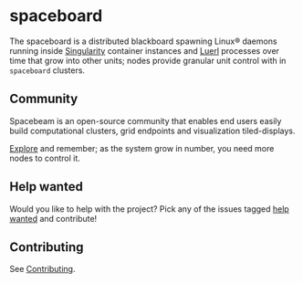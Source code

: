 # spaceboard

The spaceboard is a distributed blackboard spawning Linux® daemons running inside [Singularity](https://github.com/sylabs/singularity) container instances and [Luerl](https://github.com/rvirding/luerl) processes over time that grow into other units; nodes provide granular unit control with in `spaceboard` clusters.

## Community

Spacebeam is an open-source community that enables end users easily build computational clusters, grid endpoints and visualization tiled-displays.

[Explore](https://github.com/spacebeam) and remember; as the system grow in number, you need more nodes to control it.

## Help wanted

Would you like to help with the project? Pick any of the issues tagged [help wanted](https://github.com/spacebeam/spaceboard/labels/help%20wanted) and contribute!

## Contributing

See  [Contributing](CONTRIBUTING.md).
